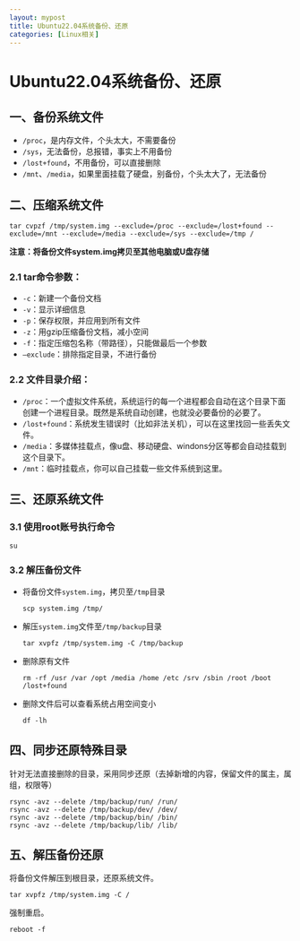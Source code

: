 ```yaml
---
layout: mypost
title: Ubuntu22.04系统备份、还原
categories: [Linux相关]
---
```


# Ubuntu22.04系统备份、还原

## 一、备份系统文件
- `/proc`，是内存文件，个头太大，不需要备份
- `/sys`，无法备份，总报错，事实上不用备份
- `/lost+found`，不用备份，可以直接删除
- `/mnt`、`/media`，如果里面挂载了硬盘，别备份，个头太大了，无法备份

## 二、压缩系统文件

```shell
tar cvpzf /tmp/system.img --exclude=/proc --exclude=/lost+found --exclude=/mnt --exclude=/media --exclude=/sys --exclude=/tmp /
```
**注意：将备份文件system.img拷贝至其他电脑或U盘存储**

### 2.1 tar命令参数：
- `-c`：新建一个备份文档
- `-v`：显示详细信息
- `-p`：保存权限，并应用到所有文件
- `-z`：用gzip压缩备份文档，减小空间
- `-f`：指定压缩包名称（带路径），只能做最后一个参数
- `–exclude`：排除指定目录，不进行备份

### 2.2 文件目录介绍：
- `/proc`：一个虚拟文件系统，系统运行的每一个进程都会自动在这个目录下面创建一个进程目录。既然是系统自动创建，也就没必要备份的必要了。
- `/lost+found`：系统发生错误时（比如非法关机），可以在这里找回一些丢失文件。
- `/media`：多媒体挂载点，像u盘、移动硬盘、windons分区等都会自动挂载到这个目录下。
- `/mnt`：临时挂载点，你可以自己挂载一些文件系统到这里。

## 三、还原系统文件

### 3.1 使用root账号执行命令

```shell
su
```

### 3.2 解压备份文件

- 将备份文件`system.img`，拷贝至`/tmp`目录
    ```shell
    scp system.img /tmp/
    ```
- 解压`system.img`文件至`/tmp/backup`目录
    ```shell
    tar xvpfz /tmp/system.img -C /tmp/backup
    ```
- 删除原有文件
    ```shell
    rm -rf /usr /var /opt /media /home /etc /srv /sbin /root /boot /lost+found
    ```
- 删除文件后可以查看系统占用空间变小
    ```shell
    df -lh
    ```
## 四、同步还原特殊目录
针对无法直接删除的目录，采用同步还原（去掉新增的内容，保留文件的属主，属组，权限等）
```shell
rsync -avz --delete /tmp/backup/run/ /run/
rsync -avz --delete /tmp/backup/dev/ /dev/
rsync -avz --delete /tmp/backup/bin/ /bin/
rsync -avz --delete /tmp/backup/lib/ /lib/
```
## 五、解压备份还原
将备份文件解压到根目录，还原系统文件。
```shell
tar xvpfz /tmp/system.img -C /
```
强制重启。
```shell
reboot -f
```
